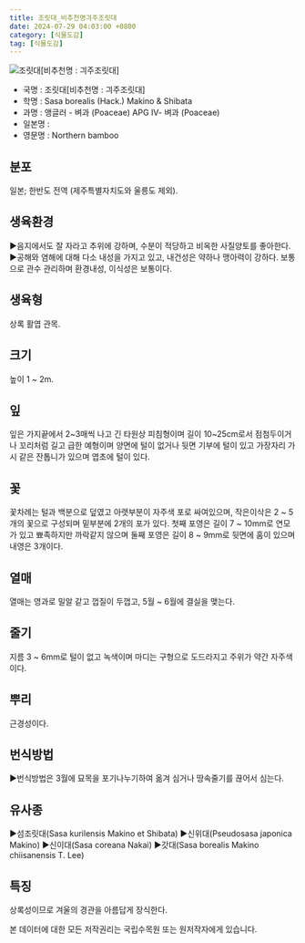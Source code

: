 ```yaml
---
title: 조릿대_비추천명긔주조릿대
date: 2024-07-29 04:03:00 +0800
category: [식물도감]
tag: [식물도감]
---
```




![조릿대[비추천명 : 긔주조릿대]](/fileUpload/plants/basic/Gramineae/Sasa/21871/1_th2.JPG)
- 국명 : 조릿대[비추천명 : 긔주조릿대]
- 학명 : Sasa borealis (Hack.) Makino & Shibata
- 과명 : 앵글러 - 벼과 (Poaceae) APG Ⅳ- 벼과 (Poaceae)
- 일본명 : 
- 영문명 : Northern bamboo


## 분포
일본; 한반도 전역 (제주특별자치도와 울릉도 제외).
## 생육환경
▶음지에서도 잘 자라고 추위에 강하며, 수분이 적당하고 비옥한 사질양토를 좋아한다. ▶공해와 염해에 대해 다소 내성을 가지고 있고, 내건성은 약하나 맹아력이 강하다. 보통으로 관수 관리하며 환경내성, 이식성은 보통이다.
## 생육형
상록 활엽 관목. 
## 크기
높이 1 ~ 2m.
## 잎
잎은 가지끝에서 2~3매씩 나고 긴 타원상 피침형이며 길이 10~25cm로서 점첨두이거나 꼬리처럼 길고 급한 예형이며 양면에 털이 없거나 뒷면 기부에 털이 있고 가장자리 가시 같은 잔톱니가 있으며 엽초에 털이 있다.
## 꽃
꽃차례는 털과 백분으로 덮였고 아랫부분이 자주색 포로 싸여있으며, 작은이삭은 2 ~ 5개의 꽃으로 구성되며 밑부분에 2개의 포가 있다.  첫째 포영은 길이 7 ~ 10mm로 연모가 있고 뾰족하지만 까락같지 않으며 둘째 포영은 길이 8 ~ 9mm로 뒷면에 홈이 있으며 내영은 3개이다.
## 열매
열매는 영과로 밀알 같고 껍질이 두껍고, 5월 ~ 6월에 결실을 맺는다.
## 줄기
지름 3 ~ 6mm로 털이 없고 녹색이며 마디는 구형으로 도드라지고 주위가 약간 자주색이다.
## 뿌리
근경성이다.
## 번식방법
▶번식방법은 3월에 묘목을 포기나누기하여 옮겨 심거나 땅속줄기를 끊어서 심는다.
## 유사종
▶섬조릿대(Sasa kurilensis Makino et Shibata)▶신위대(Pseudosasa japonica Makino)▶신이대(Sasa coreana Nakai)▶갓대(Sasa borealis Makino chiisanensis T. Lee)
## 특징
상록성이므로 겨울의 경관을 아름답게 장식한다.






본 데이터에 대한 모든 저작권리는 국립수목원 또는 원저작자에게 있습니다.
